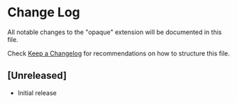 # Change Log

All notable changes to the "opaque" extension will be documented in this file.

Check [Keep a Changelog](http://keepachangelog.com/) for recommendations on how to structure this file.

## [Unreleased]

- Initial release
